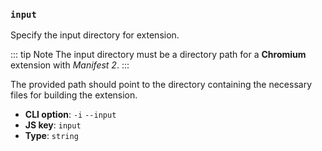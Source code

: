 ### `input`

Specify the input directory for extension.

::: tip Note
The input directory must be a directory path for a **Chromium** extension with _Manifest 2_.
:::

The provided path should point to the directory containing the necessary files for building the extension.

- **CLI option**: `-i` `--input`
- **JS key**: `input`
- **Type**: `string`
